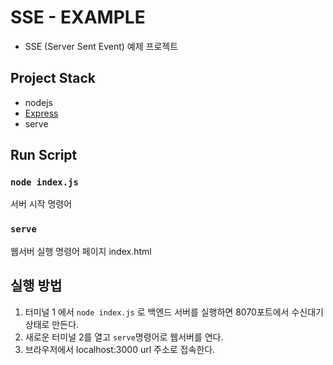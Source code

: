 # SSE - EXAMPLE

- SSE (Server Sent Event) 예제 프로젝트

## Project Stack

- nodejs
- [Express](https://expressjs.com/ko/)
- serve

## Run Script

### `node index.js`

서버 시작 명령어

### `serve`

웹서버 실행 명령어 페이지 index.html

## 실행 방법

1. 터미널 1 에서 `node index.js` 로 백엔드 서버를 실행하면 8070포트에서 수신대기 상태로 만든다.
2. 새로운 터미널 2를 열고 `serve`명령어로 웹서버를 연다.
3. 브라우저에서 localhost:3000 url 주소로 접속한다.
